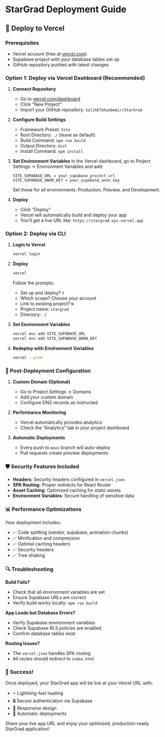 # StarGrad Deployment Guide

## 🚀 Deploy to Vercel

### Prerequisites
- Vercel account (free at [vercel.com](https://vercel.com))
- Supabase project with your database tables set up
- GitHub repository pushed with latest changes

### Option 1: Deploy via Vercel Dashboard (Recommended)

1. **Connect Repository**
   - Go to [vercel.com/dashboard](https://vercel.com/dashboard)
   - Click "New Project"
   - Import your GitHub repository: `SalihEfehanDemir/StarGrad`

2. **Configure Build Settings**
   - Framework Preset: `Vite`
   - Root Directory: `./` (leave as default)
   - Build Command: `npm run build`
   - Output Directory: `dist`
   - Install Command: `npm install`

3. **Set Environment Variables**
   In the Vercel dashboard, go to Project Settings → Environment Variables and add:
   
   ```
   VITE_SUPABASE_URL = your_supabase_project_url
   VITE_SUPABASE_ANON_KEY = your_supabase_anon_key
   ```
   
   Set these for all environments: Production, Preview, and Development.

4. **Deploy**
   - Click "Deploy"
   - Vercel will automatically build and deploy your app
   - You'll get a live URL like: `https://stargrad-xyz.vercel.app`

### Option 2: Deploy via CLI

1. **Login to Vercel**
   ```bash
   vercel login
   ```

2. **Deploy**
   ```bash
   vercel
   ```
   
   Follow the prompts:
   - Set up and deploy? `Y`
   - Which scope? Choose your account
   - Link to existing project? `N`
   - Project name: `stargrad`
   - Directory: `./`

3. **Set Environment Variables**
   ```bash
   vercel env add VITE_SUPABASE_URL
   vercel env add VITE_SUPABASE_ANON_KEY
   ```

4. **Redeploy with Environment Variables**
   ```bash
   vercel --prod
   ```

### 🔧 Post-Deployment Configuration

1. **Custom Domain (Optional)**
   - Go to Project Settings → Domains
   - Add your custom domain
   - Configure DNS records as instructed

2. **Performance Monitoring**
   - Vercel automatically provides analytics
   - Check the "Analytics" tab in your project dashboard

3. **Automatic Deployments**
   - Every push to `main` branch will auto-deploy
   - Pull requests create preview deployments

### 🛡️ Security Features Included

- **Headers**: Security headers configured in `vercel.json`
- **SPA Routing**: Proper redirects for React Router
- **Asset Caching**: Optimized caching for static assets
- **Environment Variables**: Secure handling of sensitive data

### 📊 Performance Optimizations

Your deployment includes:
- ✅ Code splitting (vendor, supabase, animation chunks)
- ✅ Minification and compression
- ✅ Optimal caching headers
- ✅ Security headers
- ✅ Tree shaking

### 🔍 Troubleshooting

**Build Fails?**
- Check that all environment variables are set
- Ensure Supabase URLs are correct
- Verify build works locally: `npm run build`

**App Loads but Database Errors?**
- Verify Supabase environment variables
- Check Supabase RLS policies are enabled
- Confirm database tables exist

**Routing Issues?**
- The `vercel.json` handles SPA routing
- All routes should redirect to `index.html`

### 🎉 Success!

Once deployed, your StarGrad app will be live at your Vercel URL with:
- ⚡ Lightning-fast loading
- 🔒 Secure authentication via Supabase
- 📱 Responsive design
- 🚀 Automatic deployments

Share your live app URL and enjoy your optimized, production-ready StarGrad application! 